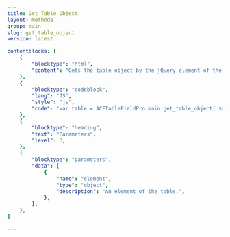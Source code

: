 ```yaml
---
title: Get Table Object
layout: methode
group: main
slug: get_table_object
version: latest

contentblocks: [
	{
		"blocktype": "html",
		"content": "Gets the table object by the jQuery element of the table or every child element."
	},
	{
		"blocktype": "codeblock",
		"lang": "JS",
		"style": "js",
		"code": "var table = ACFTableFieldPro.main.get_table_object( $element );",
	},
	{
		"blocktype": "heading",
		"text": "Parameters",
		"level": 3,
	},
	{
		"blocktype": "parameters",
		"data": [
			{
				"name": "element",
				"type": "object",
				"description": "An element of the table.",
			},
		],
	},
]

---
```

